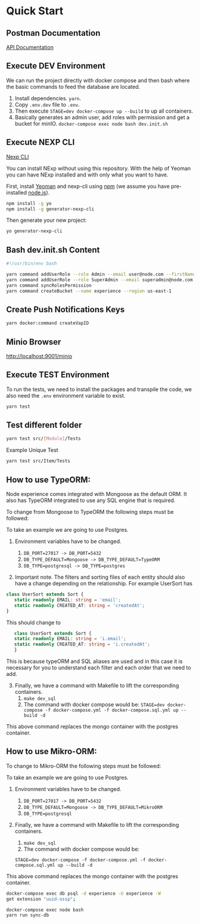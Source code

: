 # Quick Start

## Postman Documentation

[API Documentation](https://documenter.getpostman.com/view/10426172/Tz5je15Z)

## Execute DEV Environment

We can run the project directly with docker compose and then bash where the basic commands to feed the database are located.

1. Install dependencies. `yarn`.
2. Copy `.env.dev` file to `.env`.
3. Then execute `STAGE=dev docker-compose up --build` to up all containers.
4. Basically generates an admin user, add roles with permission and get a bucket for minIO. `docker-compose exec node bash dev.init.sh`

## Execute NEXP CLI

[Nexp CLI](https://github.com/DigiChanges/nexp-cli)

You can install NExp without using this repository. With the help of Yeoman you can have NExp installed and with only what you want to have.

First, install [Yeoman](http://yeoman.io) and nexp-cli using [npm](https://www.npmjs.com/) (we assume you have pre-installed [node.js](https://nodejs.org/)).

```bash
npm install -g yo
npm install -g generator-nexp-cli
```

Then generate your new project:

```bash
yo generator-nexp-cli
```

## Bash dev.init.sh Content
```bash
#!/usr/bin/env bash

yarn command addUserRole --role Admin --email user@node.com --firstName node --lastName node --password 12345678 --documentType DNI --documentNumber 12345678 --gender male --phone 541112345678 --country AR --address av.1234 --isSuperAdmin false --birthday 04/07/1990
yarn command addUserRole --role SuperAdmin --email superadmin@node.com --firstName super --lastName admin --documentType DNI --documentNumber 12345679 --gender male --phone 541112345678 --country AR --address av.1234 --password 12345678 --birthday 05/07/1990 --isSuperAdmin true
yarn command syncRolesPermission
yarn command createBucket --name experience --region us-east-1
```

## Create Push Notifications Keys

```bash
yarn docker:command createVapID
```

## Minio Browser

[http://localhost:9001/minio](http://localhost:9001/minio)


## Execute TEST Environment

To run the tests, we need to install the packages and transpile the code, we also need the `.env` environment variable to exist.

```bash
yarn test
```

## Test different folder

```bash
yarn test src/[Module]/Tests
```

Example Unique Test

```bash
yarn test src/Item/Tests
```

## How to use TypeORM:

Node experience comes integrated with Mongoose as the default ORM. It also has TypeORM integrated to use any SQL engine 
that is required.

To change from Mongoose to TypeORM the following steps must be followed:
     
To take an example we are going to use Postgres.
     
1. Environment variables have to be changed.
   
   1. `DB_PORT=27017 -> DB_PORT=5432`
   2. `DB_TYPE_DEFAULT=Mongoose -> DB_TYPE_DEFAULT=TypeORM` 
   3. `DB_TYPE=postgresql -> DB_TYPE=postgres`
    

2. Important note. The filters and sorting files of each entity should also have a change depending on the relationship.
    For example UserSort has
       
```ts   
class UserSort extends Sort {
   static readonly EMAIL: string = 'email';
   static readonly CREATED_AT: string = 'createdAt';
}
```       

This should change to
              
```ts 
   class UserSort extends Sort {
   static readonly EMAIL: string = 'i.email';
   static readonly CREATED_AT: string = 'i.createdAt';
   }
```  

This is because typeORM and SQL aliases are used and in this case it is necessary for you to 
understand each filter and each order that we need to add.
     
3. Finally, we have a command with Makefile to lift the corresponding containers.
    1. `make dev_sql`
    2. The command with docker compose would be: 
    `STAGE=dev docker-compose -f docker-compose.yml -f docker-compose.sql.yml up --build -d`
           
This above command replaces the mongo container with the postgres container.

## How to use Mikro-ORM:

To change to Mikro-ORM the following steps must be followed:
     
To take an example we are going to use Postgres.
     
1. Environment variables have to be changed.
   1. `DB_PORT=27017 -> DB_PORT=5432`
   2. `DB_TYPE_DEFAULT=Mongoose -> DB_TYPE_DEFAULT=MikroORM`
   3. `DB_TYPE=postgresql`


2. Finally, we have a command with Makefile to lift the corresponding containers.
   1. `make dev_sql`
   2. The command with docker compose would be:
            
    `STAGE=dev docker-compose -f docker-compose.yml -f docker-compose.sql.yml up --build -d`
       
This above command replaces the mongo container with the postgres container.

```bash
docker-compose exec db psql -d experience -U experience -W
get extension "uuid-ossp";
```

```bash
docker-compose exec node bash
yarn run sync-db
```
